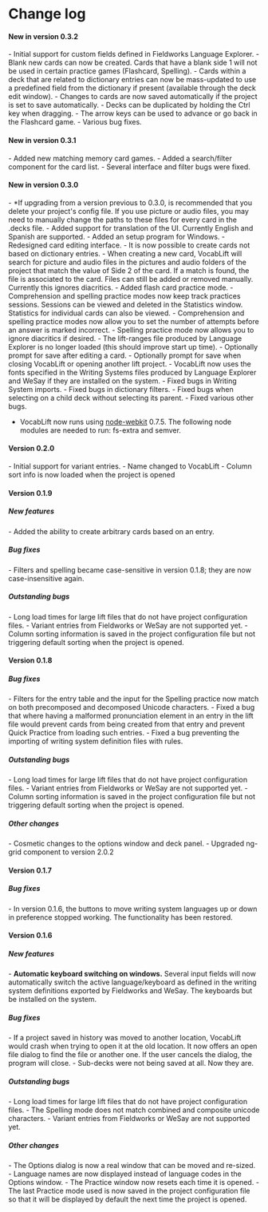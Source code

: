 <h1>Change log</h1>

<h4 id="v0.3.2">New in version 0.3.2</h4>
- Initial support for custom fields defined in Fieldworks Language Explorer.
- Blank new cards can now be created. Cards that have a blank side 1 will not be used in certain practice games (Flashcard, Spelling).
- Cards within a deck that are related to dictionary entries can now be mass-updated to use a predefined field from the dictionary if present (available through the deck edit window).
- Changes to cards are now saved automatically if the project is set to save automatically.
- Decks can be duplicated by holding the Ctrl key when dragging.
- The arrow keys can be used to advance or go back in the Flashcard game.
- Various bug fixes.

<h4 id="v0.3.1">New in version 0.3.1</h4>
- Added new matching memory card games.
- Added a search/filter component for the card list.
- Several interface and filter bugs were fixed.

<h4 id="v0.3.0">New in version 0.3.0</h4>
- *If upgrading from a version previous to 0.3.0, is recommended that you delete your project's config file. If you use picture or audio files, you may need to manually change the paths to these files for every card in the .decks file.
- Added support for translation of the UI. Currently English and Spanish are supported.
- Added an setup program for Windows.
- Redesigned card editing interface.
- It is now possible to create cards not based on dictionary entries.
- When creating a new card, VocabLift will search for picture and audio files in the pictures and audio folders of the project that match the value of Side 2 of the card. If a match is found, the file is associated to the card. Files can still be added or removed manually. Currently this ignores diacritics.
- Added flash card practice mode.
- Comprehension and spelling practice modes now keep track practices sessions. Sessions can be viewed and deleted in the Statistics window. Statistics for individual cards can also be viewed.
- Comprehension and spelling practice modes now allow you to set the number of attempts before an answer is marked incorrect.
- Spelling practice mode now allows you to ignore diacritics if desired.
- The lift-ranges file produced by Language Explorer is no longer loaded (this should improve start up time).
- Optionally prompt for save after editing a card.
- Optionally prompt for save when closing VocabLift or opening another lift project.
- VocabLift now uses the fonts specified in the Writing Systems files produced by Language Explorer and WeSay if they are installed on the system.
- Fixed bugs in Writing System imports.
- Fixed bugs in dictionary filters.
- Fixed bugs when selecting on a child deck without selecting its parent.
- Fixed various other bugs.

- VocabLift now runs using <a href="https://github.com/rogerwang/node-webkit">node-webkit</a> 0.7.5. The following node modules are needed to run: fs-extra and semver.

<h4 id="v0.2.0">Version 0.2.0</h4>
- Initial support for variant entries.
- Name changed to VocabLift
- Column sort info is now loaded when the project is opened

<h4 id="v0.1.9">Version 0.1.9</h4>
<h5>New features</h5>
- Added the ability to create arbitrary cards based on an entry.

<h5>Bug fixes</h5>
- Filters and spelling became case-sensitive in version 0.1.8; they are now case-insensitive again.

<h5>Outstanding bugs</h5>
- Long load times for large lift files that do not have project configuration files.
- Variant entries from Fieldworks or WeSay are not supported yet.
- Column sorting information is saved in the project configuration file but not triggering default sorting when the project is opened.

<h4 id="v0.1.8">Version 0.1.8</h4>
<h5>Bug fixes</h5>
- Filters for the entry table and the input for the Spelling practice now match on both precomposed and decomposed Unicode characters.
- Fixed a bug that where having a malformed pronunciation element in an entry in the lift file would prevent cards from being created from that entry and prevent Quick Practice from loading such entries.
- Fixed a bug preventing the importing of writing system definition files with rules.

<h5>Outstanding bugs</h5>
- Long load times for large lift files that do not have project configuration files.
- Variant entries from Fieldworks or WeSay are not supported yet.
- Column sorting information is saved in the project configuration file but not triggering default sorting when the project is opened.

<h5>Other changes</h5>
- Cosmetic changes to the options window and deck panel.
- Upgraded ng-grid component to version 2.0.2

<h4 id="v0.1.7">Version 0.1.7</h4>
<h5>Bug fixes</h5>
- In version 0.1.6, the buttons to move writing system languages up or down in preference stopped working. The functionality has been restored.

<h4 id="v0.1.6">Version 0.1.6</h4>
<h5>New features</h5>
- <strong>Automatic keyboard switching on windows.</strong> Several input fields will now automatically switch the active language/keyboard as defined in the writing system definitions exported by Fieldworks and WeSay. The keyboards but be installed on the system.

<h5>Bug fixes</h5>
- If a project saved in history was moved to another location, VocabLift would crash when trying to open it at the old location. It now offers an open file dialog to find the file or another one. If the user cancels the dialog, the program will close.
- Sub-decks were not being saved at all. Now they are.

<h5>Outstanding bugs</h5>
- Long load times for large lift files that do not have project configuration files.
- The Spelling mode does not match combined and composite unicode characters.
- Variant entries from Fieldworks or WeSay are not supported yet.

<h5>Other changes</h5>
- The Options dialog is now a real window that can be moved and re-sized.
- Language names are now displayed instead of language codes in the Options window.
- The Practice window now resets each time it is opened.
- The last Practice mode used is now saved in the project configuration file so that it will be displayed by default the next time the project is opened.
